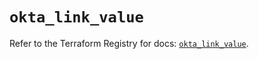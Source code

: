 # `okta_link_value`

Refer to the Terraform Registry for docs: [`okta_link_value`](https://registry.terraform.io/providers/okta/okta/4.9.1/docs/resources/link_value).
